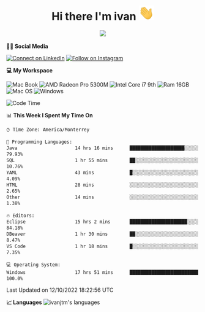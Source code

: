 <h1 align="center">Hi there I'm ivan <img src="https://raw.githubusercontent.com/ABSphreak/ABSphreak/master/gifs/Hi.gif" width="40px" /></h1>
<div align="center">
<img src="http://github-readme-streak-stats.herokuapp.com?user=ivanjtm&hide_border=true&background=00000000&border=FFFFFF00&sideNums=A8A8A8&sideLabels=A8A8A8&currStreakNum=FFC93C&dates=A8A8A8)](https://git.io/streak-stats"/>
</div>

**👦🏻 Social Media**

[![Connect on LinkedIn](https://img.shields.io/badge/LinkedIn-%230077B5.svg?&style=flat-square&logo=linkedin&logoColor=white)](https://www.linkedin.com/in/ivanjtm)
[![Follow on Instagram](https://img.shields.io/badge/Instagram-E4405F?style=flat-square&logo=instagram&logoColor=white)](https://www.instagram.com/ivanjtm)

**💻 My Workspace**

![Mac Book](https://img.shields.io/badge/Apple-MacBook_Pro_2019-999999?style=flat-square&logo=apple&logoColor=white)
![AMD Radeon Pro 5300M](https://img.shields.io/badge/AMD-Radeon_Pro_5300M-ED1C24?style=flat-square&logo=amd&logoColor=white)
![Intel Core i7 9th](https://img.shields.io/badge/Intel-Core_i7_9th-0071C5?style=flat-square&logo=intel&logoColor=white)
![Ram 16GB](https://img.shields.io/badge/RAM-16GB-230071C5?style=flat-square&logoColor=white)
![Mac OS](https://img.shields.io/badge/Mac%20OS-000000?style=flat-square&logo=apple&logoColor=white)
![Windows](https://img.shields.io/badge/Windows-0078D6?style=flat-square&logo=windows&logoColor=white)


<!--START_SECTION:waka-->
![Code Time](http://img.shields.io/badge/Code%20Time-748%20hrs%208%20mins-blue)

📊 **This Week I Spent My Time On** 

```text
⌚︎ Time Zone: America/Monterrey

💬 Programming Languages: 
Java                     14 hrs 16 mins      ████████████████████░░░░░   79.93% 
SQL                      1 hr 55 mins        ██░░░░░░░░░░░░░░░░░░░░░░░   10.76% 
YAML                     43 mins             █░░░░░░░░░░░░░░░░░░░░░░░░   4.09% 
HTML                     28 mins             ░░░░░░░░░░░░░░░░░░░░░░░░░   2.65% 
Other                    14 mins             ░░░░░░░░░░░░░░░░░░░░░░░░░   1.38%

🔥 Editors: 
Eclipse                  15 hrs 2 mins       █████████████████████░░░░   84.18% 
DBeaver                  1 hr 30 mins        ██░░░░░░░░░░░░░░░░░░░░░░░   8.47% 
VS Code                  1 hr 18 mins        █░░░░░░░░░░░░░░░░░░░░░░░░   7.35%

💻 Operating System: 
Windows                  17 hrs 51 mins      █████████████████████████   100.0%

```


 Last Updated on 12/10/2022 18:22:56 UTC
<!--END_SECTION:waka-->
**📈 Languages**
 ![ivanjtm's languages](https://wakatime.com/share/@ivanjtm/a32f83c6-d0c9-49a4-a5ae-d0440b950377.svg)

